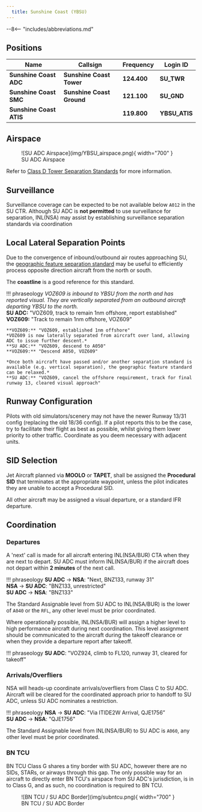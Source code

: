 ```yaml
---
  title: Sunshine Coast (YBSU)
---
```


--8<-- "includes/abbreviations.md"

## Positions

| Name | Callsign | Frequency | Login ID |
| ---- | -------- | --------- | ---------------- |
| **Sunshine Coast ADC** | **Sunshine Coast Tower** | **124.400** | **SU_TWR** |
| **Sunshine Coast SMC** | **Sunshine Coast Ground** | **121.100** | **SU_GND** |
| **Sunshine Coast ATIS** |  | **119.800** | **YBSU_ATIS** |

## Airspace
<figure markdown>
![SU ADC Airspace](img/YBSU_airspace.png){ width="700" }
  <figcaption>SU ADC Airspace</figcaption>
</figure>

Refer to [Class D Tower Separation Standards](../../../separation-standards/classd) for more information.

## Surveillance
Surveillance coverage can be expected to be not available below `A012` in the SU CTR. Although SU ADC is **not permitted** to use surveillance for separation, INL(NSA) may assist by establishing surveillance separation standards via coordination

## Local Lateral Separation Points
Due to the convergence of inbound/outbound air routes approaching SU, the [geographic feature separation standard](../../separation-standards/visual.md#geographic-features) may be useful to efficiently process opposite direction aircraft from the north or south.

The **coastline** is a good reference for this standard.

!!! phraseology
    *VOZ609 is inbound to YBSU from the north and has reported visual. They are vertically separated from an outbound aircraft departing YBSU to the north.*  
    **SU ADC:** "VOZ609, track to remain 1nm offshore, report established"  
    **VOZ609:** "Track to remain 1nm offshore, VOZ609"  

    **VOZ609:** "VOZ609, established 1nm offshore"  
    *VOZ609 is now laterally separated from aircraft over land, allowing ADC to issue further descent.*  
    **SU ADC:** "VOZ609, descend to A050"  
    **VOZ609:** "Descend A050, VOZ609"  

    *Once both aircraft have passed and/or another separation standard is available (e.g. vertical separation), the geographic feature standard can be relaxed.*  
    **SU ADC:** "VOZ609, cancel the offshore requirement, track for final runway 13, cleared visual approach"

## Runway Configuration
Pilots with old simulators/scenery may not have the newer Runway 13/31 config (replacing the old 18/36 config). If a pilot reports this to be the case, try to facilitate their flight as best as possible, whilst giving them lower priority to other traffic. Coordinate as you deem necessary with adjacent units.

## SID Selection
Jet Aircraft planned via **MOOLO** or **TAPET**, shall be assigned the **Procedural SID** that terminates at the appropriate waypoint, unless the pilot indicates they are unable to accept a Procedural SID.

All other aircraft may be assigned a visual departure, or a standard IFR departure.

## Coordination
### Departures
A 'next' call is made for all aircraft entering INL(NSA/BUR) CTA when they are next to depart. SU ADC must inform INL(NSA/BUR) if the aircraft does not depart within **2 minutes** of the next call.

!!! phraseology
    <span class="hotline">**SU ADC** -> **NSA**</span>: "Next, BNZ133, runway 31"  
    <span class="hotline">**NSA** -> **SU ADC**</span>: "BNZ133, unrestricted"  
    <span class="hotline">**SU ADC** -> **NSA**</span>: "BNZ133"

The Standard Assignable level from SU ADC to INL(NSA/BUR) is the lower of `A040` or the `RFL`, any other level must be prior coordinated.

Where operationally possible, INL(NSA/BUR) will assign a higher level to high performance aircraft during next coordination. This level assignment should be communicated to the aircraft during the takeoff clearance or when they provide a departure report after takeoff.

!!! phraseology
    **SU ADC**: "VOZ924, climb to FL120, runway 31, cleared for takeoff"

### Arrivals/Overfliers
NSA will heads-up coordinate arrivals/overfliers from Class C to SU ADC. Aircraft will be cleared for the coordinated approach prior to handoff to SU ADC, unless SU ADC nominates a restriction.

!!! phraseology
    <span class="coldline">**NSA** -> **SU ADC**</span>: "Via ITIDE2W Arrival, QJE1756”  
    <span class="coldline">**SU ADC** -> **NSA**</span>: "QJE1756"  

The Standard Assignable level from INL(NSA/BUR) to SU ADC is `A060`, any other level must be prior coordinated.
### BN TCU
BN TCU Class G shares a tiny border with SU ADC, however there are no SIDs, STARs, or airways through this gap. The only possible way for an aircraft to directly enter BN TCU's airspace from SU ADC's jurisdiction, is in to Class G, and as such, no coordination is required to BN TCU.

<figure markdown>
![BN TCU / SU ADC Border](img/subntcu.png){ width="700" }
  <figcaption>BN TCU / SU ADC Border</figcaption>
</figure>
